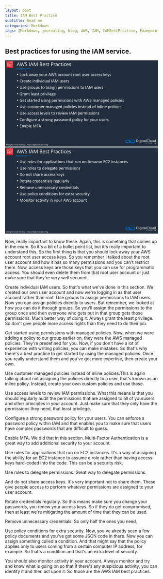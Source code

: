 ```yaml
---
layout: post
title: IAM Best Practise
subtitle: Read me
categories: Markdown
tags: [Markdown, journaling, blog, AWS, IAM, IAMBestPractise, Exampoints]
---
```


## Best practices for using the IAM service.

![datacamp certification](/assets/images/Best%20practice.jpg)
![datacamp certification](/assets/images/Best%20practice1.jpg)

Now, really important to know these. Again, this is something that comes up in the exam. So it's a bit of a bullet point list, but it's really important to understand this. So the first thing is that you should lock away your AWS account root user access keys. So you remember I talked about the root user account and how it has so many permissions and you can't restrict them. Now, access keys are those keys that you can use for programmatic access. You should even delete them from that root user account or just make sure that they're very well secured.

Create individual IAM users. So that's what we've done in this section. We created our own user account and now we're logging in as that user account rather than root. Use groups to assign permissions to IAM users. Now you can assign policies directly to users. But remember, we looked at how you can do it through groups. So you'll assign the permissions to the group once and then everyone who gets put in that group gets those permissions. Much better way of doing it. Always grant the least privilege. So don't give people more access rights than they need to do their job. 

Get started using permissions with managed policies. Now, when we were adding a policy to our group earlier on, they were the AWS managed policies. They're predefined for you. Now, if you don't have a lot of experience with writing policies, you can make mistakes. So that's why there's a best practice to get started by using the managed policies. Once you really understand them and you've got more expertise, then create your own.

Use customer managed policies instead of inline policies.This is again talking about not assigning the policies directly to a user, that's known as an inline policy. Instead, create your own custom policies and use those.

Use access levels to review IAM permissions. What this means is that you should regularly audit the permissions that are assigned to all of yourusers and other principles in your account. Just make sure that they only have the permissions they need, that least privilege.

Configure a strong password policy for your users. You can enforce a password policy within IAM and that enables you to make sure that users have complex passwords that are difficult to guess.

Enable MFA. We did that in this section. Multi-Factor Authentication is a great way to add additional security to your account.

Use roles for applications that run on EC2 instances. It's a way of assigning the ability for an EC2 instance to assume a role rather than having access keys hard-coded into the code. This can be a security risk.

Use roles to delegate permissions. Great way to delegate permissions.

And do not share access keys. It's very important not to share them. These give people access to perform whatever permissions are assigned to your user account.

Rotate credentials regularly. So this means make sure you change your passwords, you renew your access keys. So if they do get compromised, then at least we're mitigating the amount of time that they can be used.

Remove unnecessary credentials. So only half the ones you need.

Use policy conditions for extra security. Now, you've already seen a few policy documents and you've got some JSON code in there. Now you can assign something called a condition. And that might say that the policy applies only to users coming from a certain computer IP address, for example. So that's a condition and that's an extra level of security.

You should also monitor activity in your account. Always monitor and try and know what is going on so that if there's any suspicious activity, you can identify it and then act upon it. So those are the AWS IAM best practices.